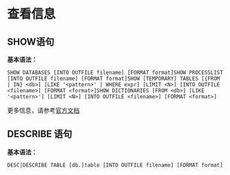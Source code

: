 # 查看信息

## SHOW语句

**基本语法：**

```
SHOW DATABASES [INTO OUTFILE filename] [FORMAT format]SHOW PROCESSLIST [INTO OUTFILE filename] [FORMAT format]SHOW [TEMPORARY] TABLES [{FROM | IN} <db>] [LIKE '<pattern>' | WHERE expr] [LIMIT <N>] [INTO OUTFILE <filename>] [FORMAT <format>]SHOW DICTIONARIES [FROM <db>] [LIKE '<pattern>'] [LIMIT <N>] [INTO OUTFILE <filename>] [FORMAT <format>]
```

更多信息，请参考[官方文档](https://clickhouse.tech/docs/en/query_language/show/)

## DESCRIBE 语句

**基本语法：**

```
DESC|DESCRIBE TABLE [db.]table [INTO OUTFILE filename] [FORMAT format]
```

